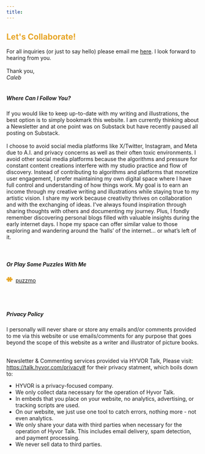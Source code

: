 ```yaml
---
title: 
---
```

<h2 style="color: #E7A526;">Let's Collaborate!</h2>

For all inquiries (or just to say hello) please email me <a href="mailto: caleballen@hey.com">here</a>. I look forward to hearing from you.</a><br>
<br>
Thank you,<br>
<i>Caleb</i><br>
</br>

<h5>Where Can I Follow You?</h5>
If you would like to keep up-to-date with my writing and illustrations, the best option is to simply bookmark this website. I am currently thinking about a Newsletter and at one point was on Substack but have recently paused all posting on Substack. 
<br>
<br>
I choose to avoid social media platforms like X/Twitter, Instagram, and Meta due to A.I. and privacy concerns as well as their often toxic environments. I avoid other social media platforms because the algorithms and pressure for constant content creations interfere with my studio practice and flow of discovery. Instead of contributing to algorithms and platforms that monetize user engagement, I prefer maintaining my own digital space where I have full control and understanding of how things work. My goal is to earn an income through my creative writing and illustrations while staying true to my artistic vision. I share my work because creativity thrives on collaboration and with the exchanging of ideas. I've always found inspiration through sharing thoughts with others and documenting my journey. Plus, I fondly remember discovering personal blogs filled with valuable insights during the early internet days. I hope my space can offer similar value to those exploring and wandering around the ‘halls’ of the internet… or what’s left of it. 
<br>
<br>
<br>
<h5>Or Play Some Puzzles With Me</h5>
<h style="color:#E7A526;"><svg xmlns="http://www.w3.org/2000/svg" width="16" height="16" fill="currentColor" class="bi bi-puzzle-fill" viewBox="0 0 16 16">
<path d="M3.112 3.645A1.5 1.5 0 0 1 4.605 2H7a.5.5 0 0 1 .5.5v.382c0 .696-.497 1.182-.872 1.469a.459.459 0 0 0-.115.118.113.113 0 0 0-.012.025L6.5 4.5v.003l.003.01c.004.01.014.028.036.053a.86.86 0 0 0 .27.194C7.09 4.9 7.51 5 8 5c.492 0 .912-.1 1.19-.24a.86.86 0 0 0 .271-.194.213.213 0 0 0 .036-.054l.003-.01v-.008a.112.112 0 0 0-.012-.025.459.459 0 0 0-.115-.118c-.375-.287-.872-.773-.872-1.469V2.5A.5.5 0 0 1 9 2h2.395a1.5 1.5 0 0 1 1.493 1.645L12.645 6.5h.237c.195 0 .42-.147.675-.48.21-.274.528-.52.943-.52.568 0 .947.447 1.154.862C15.877 6.807 16 7.387 16 8s-.123 1.193-.346 1.638c-.207.415-.586.862-1.154.862-.415 0-.733-.246-.943-.52-.255-.333-.48-.48-.675-.48h-.237l.243 2.855A1.5 1.5 0 0 1 11.395 14H9a.5.5 0 0 1-.5-.5v-.382c0-.696.497-1.182.872-1.469a.459.459 0 0 0 .115-.118.113.113 0 0 0 .012-.025L9.5 11.5v-.003l-.003-.01a.214.214 0 0 0-.036-.053.859.859 0 0 0-.27-.194C8.91 11.1 8.49 11 8 11c-.491 0-.912.1-1.19.24a.859.859 0 0 0-.271.194.214.214 0 0 0-.036.054l-.003.01v.002l.001.006a.113.113 0 0 0 .012.025c.016.027.05.068.115.118.375.287.872.773.872 1.469v.382a.5.5 0 0 1-.5.5H4.605a1.5 1.5 0 0 1-1.493-1.645L3.356 9.5h-.238c-.195 0-.42.147-.675.48-.21.274-.528.52-.943.52-.568 0-.947-.447-1.154-.862C.123 9.193 0 8.613 0 8s.123-1.193.346-1.638C.553 5.947.932 5.5 1.5 5.5c.415 0 .733.246.943.52.255.333.48.48.675.48h.238z"/></svg></h>&nbsp;&nbsp;<a href="https://www.puzzmo.com/user/bu/kale" >puzzmo</a>
<br>
<br>
<br>
<br>
<h5>Privacy Policy</h5>
I personally will never share or store any emails and/or comments provided to me via this website or use emails/comments for any purpose that goes beyond the scope of this website as a writer and illustrator of picture books. 
<br>
<br>

Newsletter & Commenting services provided via HYVOR Talk, Please visit: https://talk.hyvor.com/privacy# for their privacy statment, which boils down to:
* HYVOR is a privacy-focused company.
* We only collect data necessary for the operation of Hyvor Talk.
* In embeds that you place on your website, no analytics, advertising, or tracking scripts are used.
* On our website, we just use one tool to catch errors, nothing more - not even analytics.
* We only share your data with third parties when necessary for the operation of Hyvor Talk. This includes email delivery, spam detection, and payment processing.
* We never sell data to third parties.
